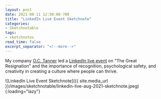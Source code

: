 ```yaml
---
layout: post
date: 2021-08-11 12:50:00-700
title: "LinkedIn Live Event Sketchnote"
categories:
- Sketchnotable
tags:
- sketchnotes
read_time: false
excerpt_separator: "<!--more-->"
---
```


My company [O.C. Tanner](https://www.octanner.com/) led a [LinkedIn live event](https://www.linkedin.com/events/linkedinlivewitho-c-tanner-ther6811350116583141376/) on "The Great Resignation" and the importance of recognition, psychological safety, and creativity in creating a culture where people can thrive.

![LinkedIn Live Event Sketchnote]({{ site.media_url }}/images/sketchnotable/linkedin-live-aug-2021-sketchnote.jpeg){:loading="lazy"}

<!--more-->